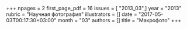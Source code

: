 +++
npages = 2
first_page_pdf = 16
issues = [ "2013_03",]
year = "2013"
rubric = "Научная фотография"
illustrators = []
date = "2017-05-03T00:17:30+03:00"
month = "03"
authors = []
title = "Макрофото"
+++
